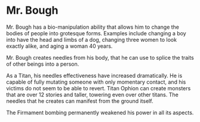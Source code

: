 # Mr. Bough
Mr. Bough has a bio-manipulation ability that allows him to change the bodies of people into grotesque forms. Examples include changing a boy into have the head and limbs of a dog, changing three women to look exactly alike, and aging a woman 40 years.

Mr. Bough creates needles from his body, that he can use to splice the traits of other beings into a person.

As a Titan, his needles effectiveness have increased dramatically. He is capable of fully mutating someone with only momentary contact, and his victims do not seem to be able to revert. Titan Ophion can create monsters that are over 12 stories and taller, towering even over other titans. The needles that he creates can manifest from the ground itself.

The Firmament bombing permanently weakened his power in all its aspects.
